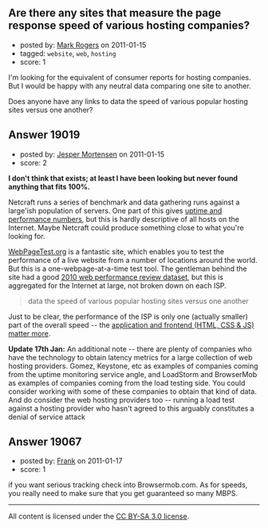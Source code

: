 ## Are there any sites that measure the page response speed of various hosting companies?

- posted by: [Mark Rogers](https://stackexchange.com/users/-1/5934-mark-rogers) on 2011-01-15
- tagged: `website`, `web`, `hosting`
- score: 1

I'm looking for the equivalent of consumer reports for hosting companies. But I would be happy with any neutral data comparing one site to another.

Does anyone have any links to data the speed of various popular hosting sites versus one another?



## Answer 19019

- posted by: [Jesper Mortensen](https://stackexchange.com/users/-1/1261-jesper-mortensen) on 2011-01-15
- score: 2

<p><strong>I don't think that exists; at least I have been looking but never found anything that fits 100%.</strong></p>

<p>Netcraft runs a series of benchmark and data gathering runs against a large'ish population of servers. One part of this gives <a href="http://uptime.netcraft.com/perf/reports/Hosters" rel="nofollow">uptime and performance numbers</a>, but this is hardly descriptive of all hosts on the Internet. Maybe Netcraft could produce something close to what you're looking for.</p>

<p><a href="http://www.webpagetest.org/" rel="nofollow">WebPageTest.org</a> is a fantastic site, which enables you to test the performance of a live website from a number of locations around the world. But this is a one-webpage-at-a-time test tool. The gentleman behind the site had a good <a href="http://calendar.perfplanet.com/2010/the-state-of-web-performance-optimization-2010/" rel="nofollow">2010 web performance review dataset</a>, but this is aggregated for the Internet at large, not broken down on each ISP.</p>

<blockquote>
  <p>data the speed of various popular hosting sites versus one another</p>
</blockquote>

<p>Just to be clear, the performance of the ISP is only one (actually smaller) part of the overall speed -- the <a href="http://stevesouders.com/hpws/" rel="nofollow">application and frontend (HTML, CSS &amp; JS) matter more</a>.</p>

<p><strong>Update 17th Jan:</strong> An additional note -- there are plenty of companies who have the technology to obtain latency metrics for a large collection of web hosting providers. Gomez, Keystone, etc as examples of companies coming from the uptime monitoring service angle, and LoadStorm and BrowserMob as examples of companies coming from the load testing side. You could consider working with some of these companies to obtain that kind of data. And do consider the web hosting providers too -- running a load test against a hosting provider who hasn't agreed to this arguably constitutes a denial of service attack</p>



## Answer 19067

- posted by: [Frank](https://stackexchange.com/users/-1/4858-frank) on 2011-01-17
- score: 1

if you want serious tracking check into Browsermob.com.  As for speeds, you really need to make sure that you get guaranteed so many MBPS.   



---

All content is licensed under the [CC BY-SA 3.0 license](https://creativecommons.org/licenses/by-sa/3.0/).
